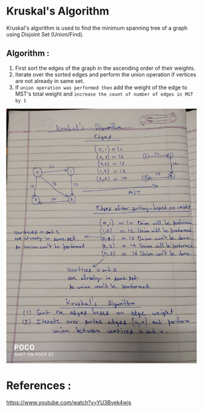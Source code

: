 # Kruskal's Algorithm
Kruskal's algorithm is used to find the minimum spanning tree of a graph using Disjoint Set (Union/Find).

## Algorithm :
1. First sort the edges of the graph in the ascending order of their weights.
2. Iterate over the sorted edges and perform the union operation if vertices are not already in same set.
3. If `union operation was performed then` add the weight of the edge to MST's total weight and `increase the count of number of edges in MST by 1`

![Kruskal's Algorithm](kruskal-algorithm.jpg?raw=true)

# References :
https://www.youtube.com/watch?v=YU3Bvek4wjs

